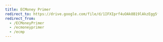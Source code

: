 ```yaml
---
title: ECMoney Primer
redirect_to: https://drive.google.com/file/d/1IFXIprf4uOAk8B19lAkzEgg5fu0upwf3/view?usp=sharing 
redirect_from: 
  - /ECMoneyPrimer
  - /ecmoneyprimer
  - /ecmp
---
```

